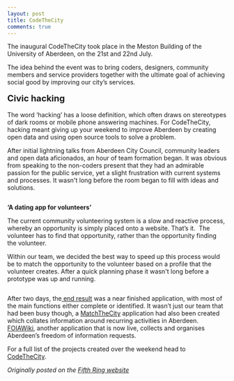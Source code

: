 ```yaml
---
layout: post
title: CodeTheCity
comments: true
---
```


<p>The inaugural CodeTheCity took place in the Meston Building of the University of Aberdeen, on the 21st and 22nd July.</p>

<p>The idea behind the event was to bring coders, designers, community members and service providers together with the ultimate goal of achieving social good by improving our city&rsquo;s services.</p>

<p><strong><span style="font-size: 1.25rem; line-height: 1.5em;">Civic hacking</span></strong></p>

<p>The word &lsquo;hacking&rsquo; has a loose definition, which often draws on stereotypes of dark rooms or mobile phone answering machines. For CodeTheCity, hacking meant giving up your weekend to improve Aberdeen by creating open data and using open source tools to solve a problem.&nbsp;</p>

<p>After initial lightning talks from Aberdeen City Council, community leaders and open data aficionados, an hour of team formation began. It was obvious from speaking to the non-coders present that they had an admirable passion for the public service, yet a slight frustration with current systems and processes. It wasn&#39;t long before the room began to fill with ideas and solutions.</p>

<p><img alt="" src="http://d4b6cc5f2362b0c12a26-342c17d91fa07b81ceda714892ac3418.r12.cf3.rackcdn.com/code-3_wth3.jpg" /></p>

<p><strong>&lsquo;A dating app for volunteers&rsquo;</strong></p>

<p>The current community volunteering system is a slow and reactive process, whereby an opportunity is simply placed onto a website. That&rsquo;s it. &nbsp;The volunteer has to find that opportunity, rather than the opportunity finding the volunteer.</p>

<p>Within our team, we decided the best way to speed up this process would be to match the opportunity to the volunteer based on a profile that the volunteer creates. After a quick planning phase it wasn&#39;t long before a prototype was up and running.</p>

<p><img alt="" src="http://d4b6cc5f2362b0c12a26-342c17d91fa07b81ceda714892ac3418.r12.cf3.rackcdn.com/code-2_wth3.jpg" /></p>

<p>After two days, the<a href="https://github.com/CodeTheCity/volunteer-app"> end result</a>&nbsp;was a near finished application, with most of the main functions either complete or identified. It wasn&rsquo;t just our team that had been busy though, a <a href="http://matchthecity.herokuapp.com">MatchTheCity</a> application had also been created which collates information around recurring activities in Aberdeen. <a href="http://foiawiki.org.uk">FOIAWiki</a>, another application that is now live,&nbsp;collects and organises Aberdeen&rsquo;s freedom of information requests.</p>

<p>For&nbsp;a full list of the projects created over the weekend head to <a href="http://codethecity.org/">CodeTheCity</a>.&nbsp;</p>

<p><i>Originally posted on the <a href="http://fifthring.com//article/code-the-city/">Fifth Ring website</a></i></p>
